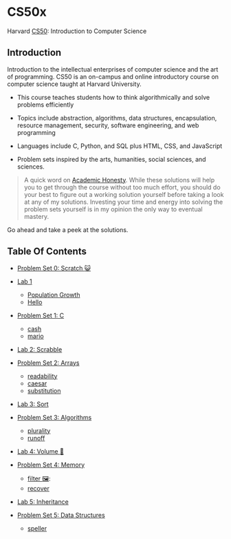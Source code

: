 # CS50x

Harvard [CS50](https://cs50.harvard.edu/x/2021/): Introduction to Computer Science

## Introduction

Introduction to the intellectual enterprises of computer science and the art of programming. CS50 is an on-campus and online introductory course on computer science taught at Harvard University.

- This course teaches students how to think algorithmically and solve problems efficiently

- Topics include abstraction, algorithms, data structures, encapsulation, resource management, security, software engineering, and web programming
- Languages include C, Python, and SQL plus HTML, CSS, and JavaScript
- Problem sets inspired by the arts, humanities, social sciences, and sciences.

> A quick word on [Academic Honesty](https://cs50.harvard.edu/x/2021/honesty/). While these solutions will help you to get through the course without too much effort, you should do your best to figure out a working solution yourself before taking a look at any of my solutions. Investing your time and energy into solving the problem sets yourself is in my opinion the only way to eventual mastery.

Go ahead and take a peek at the solutions.

## Table Of Contents

- [Problem Set 0: Scratch :smiley_cat:](https://scratch.mit.edu/projects/520953092)

- [Lab 1](/week%201/)

  - [Population Growth](/week%201/lab1/population/)
  - [Hello](/week%201/lab1/hello/)

- [Problem Set 1: C](/week%201/pset1/)

  - [cash](/week%201/pset1/cash/)
  - [mario](/week%201/pset1/mario/)

- [Lab 2: Scrabble](/week2/scrabble/)
- [Problem Set 2: Arrays](/week2/)

  - [readability](/week2/pset2/readability/)
  - [caesar](//week2/pset2/caesar/)
  - [substitution](/week2/pset2/substitution/)

- [Lab 3: Sort](/week3/lab3/)
- [Problem Set 3: Algorithms](/pset3)

  - [plurality](week3/pset3/plurality/)
  - [runoff](week3/pset3/runoff/)

- [Lab 4: Volume :musical_note:](/lab4)
- [Problem Set 4: Memory](/week4/pset4/)

  - [filter :framed_picture:](/week4/pset4/filter/):
  - [recover](/week4/pset4/recover/)

- [Lab 5: Inheritance](/week5/lab5)
- [Problem Set 5: Data Structures](/week5/pset5)
  - [speller](/week5/pset5/speller)
